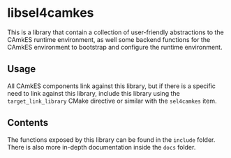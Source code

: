 <!--
  Copyright 2020, Data61
  Commonwealth Scientific and Industrial Research Organisation (CSIRO)
  ABN 41 687 119 230.

  This software may be distributed and modified according to the terms of
  the BSD 2-Clause license. Note that NO WARRANTY is provided.
  See "LICENSE_BSD2.txt" for details.

     @TAG(DATA61_BSD)
  -->

# libsel4camkes

This is a library that contain a collection of user-friendly abstractions to
the CAmkES runtime environment, as well some backend functions for the CAmkES
environment to bootstrap and configure the runtime environment.

## Usage

All CAmkES components link against this library, but if there is a specific
need to link against this library, include this library using the
`target_link_library` CMake directive or similar with the `sel4camkes` item.

## Contents

The functions exposed by this library can be found in the `include` folder.
There is also more in-depth documentation inside the `docs` folder.
